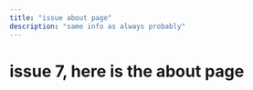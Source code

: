 ```yaml
---
title: "issue about page"
description: "same info as always probably"
---
```


# issue 7, here is the about page
